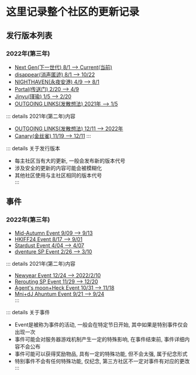 # 这里记录整个社区的更新记录

## 发行版本列表
### 2022年(第三年)
* [Next Gen(下一世代) 8/1 --> Current(当前)](NextGen)
* [disappear(消声匿迹) 8/1 --> 10/22](disappear)
* [NIGHTHAVEN(永夜安港) 4/9 --> 8/1](NIGHTHAVEN)
* [Portal(传送门) 2/20 --> 4/9](Portal)
* [Jinyu(瑾瑜) 1/5 --> 2/20](Jinyu)
* [OUTGOING LINKS(发散想法) 2021年 --> 1/5](OUTGOINGLINKS)
  
::: details 2021年(第二年)内容
* [OUTGOING LINKS(发散想法) 12/11 --> 2022年](OUTGOINGLINKS)
* [Canary(金丝雀) 11/19 --> 12/11](Canary)
:::
  
::: details 关于发行版本
* 每主社区当有大的更新, 一般会发布新的版本代号  
* 涉及安全的更新的内容可能会被模糊化  
* 其他社区使用与主社区相同的版本代号  
:::

## 事件
### 2022年(第三年)
* [Mid-Autumn Event 9/09 --> 9/13](Event/2022/Mid-Autumn)
* [HKIFF24 Event 8/17 --> 9/01](Event/2022/HKIFF24)
* [Stardust Event 4/04 --> 4/07](Event/2022/Stardust)
* [dventure SP Event 2/26 --> 3/10](Event/dventure)
  
::: details 2021年(第二年)内容
* [Newyear Event 12/24 --> 2022/2/10](Event/2021/Newyear)
* [Rerouting SP Event 11/29 --> 12/20](Event/Rerouting)
* [Agent's moon+Heck Event 10/31 --> 11/18](Event/2021/Agent'smoon+Heck)
* [Mni+dJ Ahuntum Event 9/21 --> 9/24](Event/2021/Mni+dJoAhuntum)   
:::
  
::: details 关于事件
* Event是被称为事件的活动, 一般会在特定节日开始, 其中如果是特别事件仅会出现一次  
* 事件可能会对服务器游戏机制产生一定的特殊影响, 在事件结束前, 事件详细内容不会公布  
* 事件可能可以获得奖励物品, 具有一定的特殊功能, 但不会太强, 属于纪念形式  
* 特别事件不会有任何特殊功能, 仅纪念, 第三方社区不一定对事件有对应的更改  
:::
